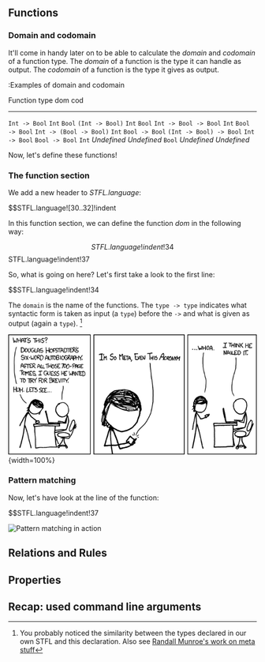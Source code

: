 

 Functions
-----------

### Domain and codomain

It'll come in handy later on to be able to calculate the _domain_ and _codomain_ of a function type.
The _domain_ of a function is the type it can handle as output.
The _codomain_ of a function is the type it gives as output.

:Examples of domain and codomain

Function type		dom		cod
-------------		-----		-----
`Int -> Bool`		`Int`		`Bool`
`(Int -> Bool)`		`Int`		`Bool`
`Int -> Bool -> Bool`	`Int`		`Bool -> Bool`
`Int -> (Bool -> Bool)`	`Int`		`Bool -> Bool`
`(Int -> Bool) -> Bool`	`Int -> Bool`	`Bool -> Bool`
`Int`			_Undefined_	_Undefined_
`Bool`			_Undefined_	_Undefined_


Now, let's define these functions!

### The function section

We add a new header to _STFL.language_:

$$STFL.language![30..32]!indent

In this function section, we can define the function _dom_ in the following way:

$$STFL.language!indent!34
$$STFL.language!indent!37

So, what is going on here? Let's first take a look to the first line:

$$STFL.language!indent!34

The `domain` is the name of the functions. The `type -> type` indicates what syntactic form is taken as input (a `type`) before the `->` and what is given as output (again a `type`). [^ISMETA]

![Relevant XKCD (by Randall Munroe)](hofstadter.png){width=100%}


[^ISMETA]: You probably noticed the similarity between the types declared in our own STFL and this declaration. Also see [Randall Munroe's work on meta stuff](https://www.xkcd.com/917/)


### Pattern matching

Now, let's have look at the line of the function:

$$STFL.language!indent!37


![Pattern matching in action](TypeTrees0annot.png)


 Relations and Rules
---------------------


 Properties
------------


 Recap: used command line arguments
------------------------------------



